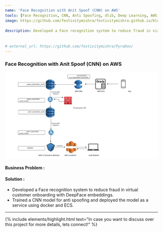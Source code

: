```yaml
---
name: 'Face Recognition with Anit Spoof (CNN) on AWS'
tools: [Face Recognition, CNN, Anti Spoofing, dlib, Deep Learning, AWS, Lambda, Step Function, Dynamodb,Docker]
image: https://github.com/festivitymishra/festivitymishra.github.io/blob/master/_projects/figures/Facematch.jpg?raw=true

description: Developed a Face recognition system to reduce fraud in virtual customer onboarding with DeepFace embeddings.


# external_url: https://github.com/festivitymishra/PyraDox/
---
```


### Face Recognition with Anit Spoof (CNN) on AWS

![preview](https://github.com/festivitymishra/festivitymishra.github.io/blob/master/_projects/figures/Facematch.jpg?raw=true)

#### Business Problem : 


#### Solution :
* Developed a Face recognition system to reduce fraud in virtual customer onboarding with DeepFace embeddings.
* Trained a CNN model for anti spoofing and deployed the model as a service using docker and ECS.

___


{% include elements/highlight.html text="In case you want to discuss over this project for more details, lets connect!" %}

<!-- The Movies Project is something like **Netflix**, the only difference is that **it's not real**! It doesn't exist! I just created it to demonstrate how the **showcase** page looks like and how you can write whatever you want with full markdown support. -->